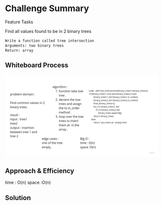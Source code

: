 # Challenge Summary
Feature Tasks

Find all values found to be in 2 binary trees

    Write a function called tree intersection
    Arguments: two binary trees
    Return: array


## Whiteboard Process
![Challenge 32 - hashmap-tree-intersection](Untitled(6).jpg)

## Approach & Efficiency
time : O(n) 
space :O(n)

## Solution
<!-- Show how to run your code, and examples of it in action -->

